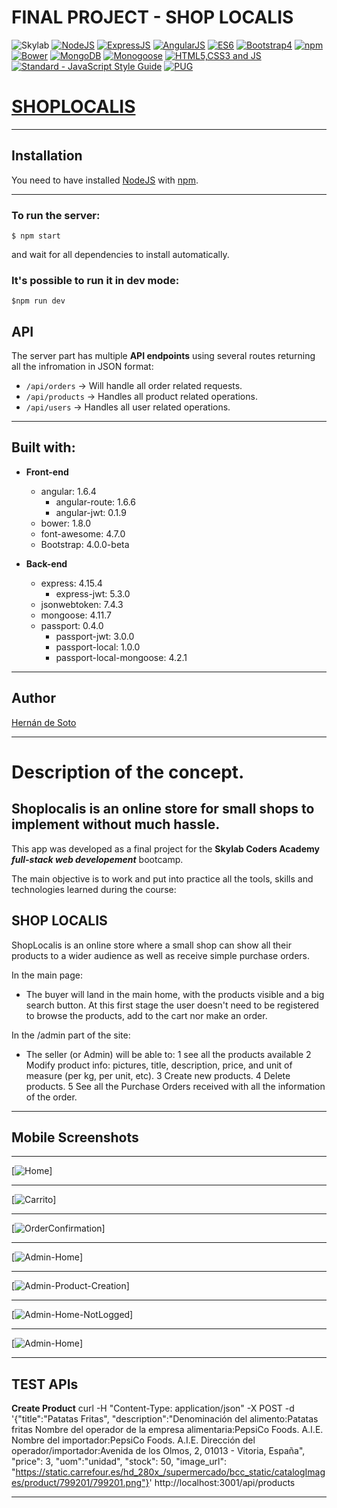 # FINAL PROJECT - SHOP LOCALIS

![Skylab](https://github.com/Iggy-Codes/logo-images/blob/master/logos/skylab-56.png)
[![NodeJS](https://github.com/MarioTerron/logo-images/blob/master/logos/nodejs.png)](https://nodejs.org/)
[![ExpressJS](https://github.com/MarioTerron/logo-images/blob/master/logos/expressjs.png)](http://expressjs.com///)
[![AngularJS](https://github.com/FransLopez/logo-images/blob/master/logos/angularjs.png)](https://angularjs.org/)
[![ES6](https://github.com/MarioTerron/logo-images/blob/master/logos/es6.png)](http://www.ecma-international.org/ecma-262/6.0/) 
[![Bootstrap4](https://github.com/MarioTerron/logo-images/raw/master/logos/bootstrap.png)](http://getbootstrap.com/)
[![npm](https://github.com/MarioTerron/logo-images/blob/master/logos/npm.png)](https://www.npmjs.com/)
[![Bower](https://github.com/FransLopez/logo-images/blob/master/logos/bower.png)](https://bower.io/)
[![MongoDB](https://github.com/FransLopez/logo-images/blob/master/logos/mongodb.png)](https://www.mongodb.com/)
[![Monogoose](https://github.com/MarioTerron/logo-images/blob/master/logos/mongoose.png)](http://mongoosejs.com/)
[![HTML5,CSS3 and JS](https://github.com/FransLopez/logo-images/blob/master/logos/html5-css3-js.png)](http://www.w3.org/) 
[![Standard - JavaScript Style Guide](https://cdn.rawgit.com/feross/standard/master/badge.svg)](https://github.com/feross/standard)
[![PUG](https://avatars0.githubusercontent.com/u/9338635?v=4&s=200)](https://pugjs.org)


# [SHOPLOCALIS](https://shoplocalis.herokuapp.com/#!/)

---

## Installation

You need to have installed [NodeJS](https://nodejs.org/) with [npm](https://www.npmjs.com/).

---

### To run the server:

```
$ npm start
```

and wait for all dependencies to install automatically.

### It's possible to run it in dev mode:

```
$npm run dev
```

## API

The server part has multiple **API endpoints** using several routes returning all the infromation in JSON format:

- `/api/orders` -> Will handle all order related requests.
- `/api/products` -> Handles all product related operations.
- `/api/users` -> Handles all user related operations.

---

## Built with:

- **Front-end**
    - angular: 1.6.4
      - angular-route: 1.6.6
      - angular-jwt: 0.1.9
    - bower: 1.8.0
    - font-awesome: 4.7.0
    - Bootstrap: 4.0.0-beta

- **Back-end**
  - express: 4.15.4
    - express-jwt: 5.3.0
  - jsonwebtoken: 7.4.3
  - mongoose: 4.11.7
  - passport: 0.4.0
    - passport-jwt: 3.0.0
    - passport-local: 1.0.0
    - passport-local-mongoose: 4.2.1

---

## Author

[Hernán de Soto](https://github.com/hdesoto)

---

# Description of the concept.

## Shoplocalis is an online store for small shops to implement without much hassle.

This app was developed as a final project for the **Skylab Coders Academy** ***full-stack web developement*** bootcamp.

The main objective is to work and put into practice all the tools, skills and technologies learned during the course:

## SHOP LOCALIS

ShopLocalis is an online store where a small shop can show all their products to a wider audience as well as receive simple purchase orders.

In the main page:
* The buyer will land in the main home, with the products visible and a big search button. At this first stage the user doesn't need to be registered to browse the products, add to the cart nor make an order.

In the /admin part of the site:
* The seller (or Admin) will be able to:
1 see all the products available
2 Modify product info: pictures, title, description, price, and unit of measure (per kg, per unit, etc).
3 Create new products.
4 Delete products.
5 See all the Purchase Orders received with all the information of the order.

---
## Mobile Screenshots


---

[![Home](https://github.com/hdesoto/shoplocalis/blob/master/screenshots/home.jpg)]

---

[![Carrito](https://github.com/hdesoto/shoplocalis/blob/master/screenshots/carrito.jpg)]

---

[![OrderConfirmation](https://github.com/hdesoto/shoplocalis/blob/master/screenshots/order-confirmation.jpg)]

---

[![Admin-Home](https://github.com/hdesoto/shoplocalis/blob/master/screenshots/admin-home.jpg)]

---

[![Admin-Product-Creation](https://github.com/hdesoto/shoplocalis/blob/master/screenshots/admin-product-creation-confirmation.jpg)]

---

[![Admin-Home-NotLogged](https://github.com/hdesoto/shoplocalis/blob/master/screenshots/admin-home-not-logged.jpg)]

---

[![Admin-Home](https://github.com/hdesoto/shoplocalis/blob/master/screenshots/admin-menu.jpg)]

---


## TEST APIs

**Create Product**
curl -H "Content-Type: application/json" -X POST -d '{"title":"Patatas Fritas",
"description":"Denominación del alimento:Patatas fritas
Nombre del operador de la empresa alimentaria:PepsiCo Foods. A.I.E.
Nombre del importador:PepsiCo Foods. A.I.E.
Dirección del operador/importador:Avenida de los Olmos, 2, 01013 - Vitoria, España",
"price": 3,
"uom":"unidad",
"stock": 50,
"image_url": "https://static.carrefour.es/hd_280x_/supermercado/bcc_static/catalogImages/product/799201/799201.png"}' http://localhost:3001/api/products

****************************************
